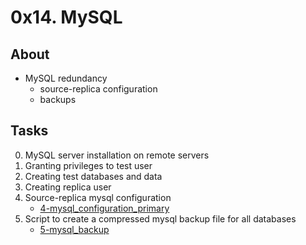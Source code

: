 # 0x14. MySQL

## About
* MySQL redundancy
	* source-replica configuration
	* backups
## Tasks
0. MySQL server installation on remote servers
1. Granting privileges to test user
2. Creating test databases and data
3. Creating replica user
4. Source-replica mysql configuration
	* [4-mysql_configuration_primary](4-mysql_configuration_primary)
5. Script to create a compressed mysql backup file for all databases
	* [5-mysql_backup](5-mysql_backup)
